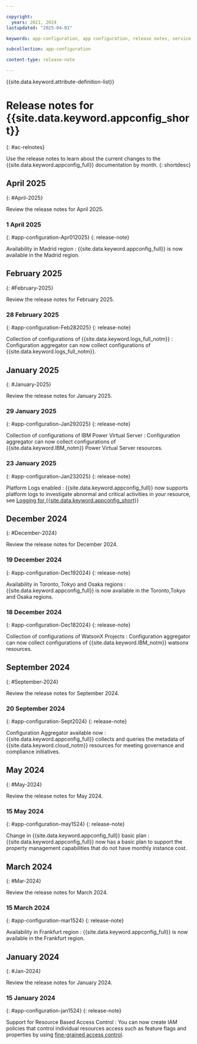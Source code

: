 ```yaml
---

copyright:
  years: 2021, 2024
lastupdated: "2025-04-01"

keywords: app-configuration, app configuration, release notes, service updates, service bulletin

subcollection: app-configuration

content-type: release-note

---
```


{{site.data.keyword.attribute-definition-list}}

# Release notes for {{site.data.keyword.appconfig_short}}
{: #ac-relnotes}

Use the release notes to learn about the current changes to the {{site.data.keyword.appconfig_full}} documentation by month.
{: shortdesc}

## April 2025
{: #April-2025}

Review the release notes for April 2025.

### 1 April 2025
{: #app-configuration-Apr012025}
{: release-note}

Availability in Madrid region
:   {{site.data.keyword.appconfig_full}} is now available in the Madrid region.

## February 2025
{: #February-2025}

Review the release notes for February 2025.

### 28 February 2025
{: #app-configuration-Feb282025}
{: release-note}

Collection of configurations of {{site.data.keyword.logs_full_notm}}
:   Configuration aggregator can now collect configurations of {{site.data.keyword.logs_full_notm}}.

## January 2025
{: #January-2025}

Review the release notes for January 2025.

### 29 January 2025
{: #app-configuration-Jan292025}
{: release-note}

Collection of configurations of IBM Power Virtual Server
:   Configuration aggregator can now collect configurations of {{site.data.keyword.IBM_notm}} Power Virtual Server resources.

### 23 January 2025
{: #app-configuration-Jan232025}
{: release-note}

Platform Logs enabled
:   {{site.data.keyword.appconfig_full}} now supports platform logs to investigate abnormal and critical activities in your resource, see [Logging for {{site.data.keyword.appconfig_short}}](/docs/app-configuration?topic=app-configuration-logging)


## December 2024
{: #December-2024}

Review the release notes for December 2024.

### 19 December 2024
{: #app-configuration-Dec192024}
{: release-note}

Availability in Toronto, Tokyo and Osaka regions
:   {{site.data.keyword.appconfig_full}} is now available in the Toronto,Tokyo and Osaka regions.

### 18 December 2024
{: #app-configuration-Dec182024}
{: release-note}

Collection of configurations of WatsonX Projects
:   Configuration aggregator can now collect configurations of {{site.data.keyword.IBM_notm}} watsonx resources.

## September 2024
{: #September-2024}

Review the release notes for September 2024.

### 20 September 2024
{: #app-configuration-Sept2024}
{: release-note}

Configuration Aggregator available now
:   {{site.data.keyword.appconfig_full}} collects and queries the metadata of {{site.data.keyword.cloud_notm}} resources for meeting governance and compliance initiatives.

## May 2024
{: #May-2024}

Review the release notes for May 2024.

### 15 May 2024
{: #app-configuration-may1524}
{: release-note}

Change in {{site.data.keyword.appconfig_full}} basic plan
:   {{site.data.keyword.appconfig_full}} now has a basic plan to support the property management capabilities that do not have monthly instance cost.



## March 2024
{: #Mar-2024}

Review the release notes for March 2024.

### 15 March 2024
{: #app-configuration-mar1524}
{: release-note}

Availability in Frankfurt region
:   {{site.data.keyword.appconfig_full}} is now available in the Frankfurt region.

## January 2024
{: #Jan-2024}

Review the release notes for January 2024.

### 15 January 2024
{: #app-configuration-jan1524}
{: release-note}

Support for Resource Based Access Control
:   You can now create IAM policies that control individual resources access such as feature flags and properties by using [fine-grained access control](/docs/app-configuration?topic=app-configuration-ac-service-access-management).
